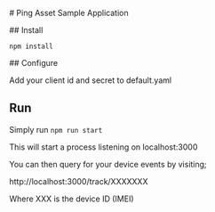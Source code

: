 # Ping Asset Sample Application

## Install

```npm install```

## Configure

Add your client id and secret to default.yaml

## Run

Simply run ```npm run start```

This will start a process listening on localhost:3000

You can then query for your device events by visiting; 

http://localhost:3000/track/XXXXXXX

Where XXX is the device ID (IMEI)

